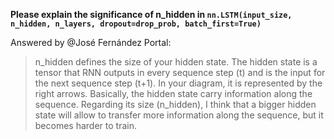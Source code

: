 
**Please explain the significance of n_hidden in `nn.LSTM(input_size, n_hidden, n_layers, dropout=drop_prob, batch_first=True)`**

Answered by @José Fernández Portal:

>n_hidden defines the size of your hidden state. The hidden state is a tensor that RNN outputs in every sequence step (t) and is the input for the next sequence step (t+1). In your diagram, it is represented by the right arrows. Basically, the hidden state carry information along the sequence. Regarding its size (n_hidden), I think that a bigger hidden state will allow to transfer more information along the sequence, but it becomes harder to train.



